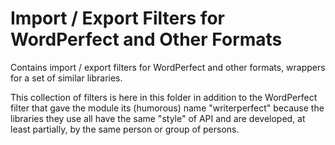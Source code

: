 # Import / Export Filters for WordPerfect and Other Formats

Contains import / export filters for WordPerfect and other formats, wrappers
for a set of similar libraries.

This collection of filters is here in this folder in addition to the
WordPerfect filter that gave the module its (humorous) name "writerperfect"
because the libraries they use all have the same "style" of API and are
developed, at least partially, by the same person or group of persons.
